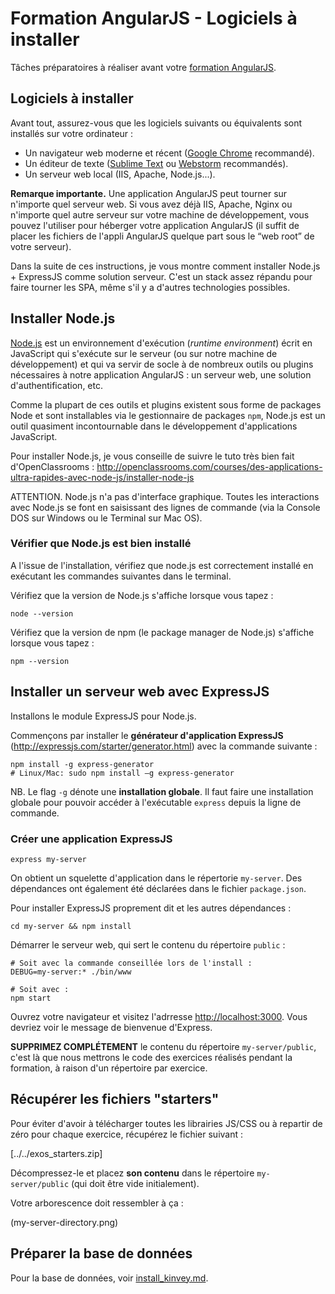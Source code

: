 Formation AngularJS - Logiciels à installer
===========================================

Tâches préparatoires à réaliser avant votre [formation AngularJS](http://ng-workshop.com/fr/formations/angularjs).


Logiciels à installer
---------------------

Avant tout, assurez-vous que les logiciels suivants ou équivalents sont installés sur votre ordinateur :

- Un navigateur web moderne et récent ([Google Chrome](https://www.google.com/chrome/) recommandé).
- Un éditeur de texte ([Sublime Text](http://www.sublimetext.com/) ou [Webstorm](https://www.jetbrains.com/webstorm/) recommandés).
- Un serveur web local (IIS, Apache, Node.js...).

**Remarque importante.** Une application AngularJS peut tourner sur n'importe quel serveur web. Si vous avez déjà IIS, Apache, Nginx ou n'importe quel autre serveur sur votre machine de développement, vous pouvez l'utiliser pour héberger votre application AngularJS (il suffit de placer les fichiers de l'appli AngularJS quelque part sous le “web root” de votre serveur).

Dans la suite de ces instructions, je vous montre comment installer Node.js + ExpressJS comme solution serveur. C'est un stack assez répandu pour faire tourner les SPA, même s'il y a d'autres technologies possibles.


Installer Node.js
-----------------

[Node.js](https://nodejs.org/) est un environnement d'exécution (*runtime environment*) écrit en JavaScript qui s'exécute sur le serveur (ou sur notre machine de développement) et qui va servir de socle à de nombreux outils ou plugins nécessaires à notre application AngularJS : un serveur web, une solution d'authentification, etc.

Comme la plupart de ces outils et plugins existent sous forme de packages Node et sont installables via le gestionnaire de packages `npm`, Node.js est un outil quasiment incontournable dans le développement d'applications JavaScript.

Pour installer Node.js, je vous conseille de suivre le tuto très bien fait d'OpenClassrooms : http://openclassrooms.com/courses/des-applications-ultra-rapides-avec-node-js/installer-node-js

ATTENTION. Node.js n'a pas d'interface graphique. Toutes les interactions avec Node.js se font en saisissant des lignes de commande (via la Console DOS sur Windows ou le Terminal sur Mac OS).

### Vérifier que Node.js est bien installé

A l'issue de l'installation, vérifiez que node.js est correctement installé en exécutant les commandes suivantes dans le terminal.

Vérifiez que la version de Node.js s'affiche lorsque vous tapez :

    node --version

Vérifiez que la version de npm (le package manager de Node.js) s'affiche lorsque vous tapez :

    npm --version


Installer un serveur web avec ExpressJS
---------------------------------------

Installons le module ExpressJS pour Node.js.

Commençons par installer le **générateur d'application ExpressJS** (http://expressjs.com/starter/generator.html) avec la commande suivante :

    npm install -g express-generator
    # Linux/Mac: sudo npm install –g express-generator

NB. Le flag `-g` dénote une **installation globale**. Il faut faire une installation globale pour pouvoir accéder à l'exécutable `express` depuis la ligne de commande.


### Créer une application ExpressJS

    express my-server

On obtient un squelette d'application dans le répertorie `my-server`. Des dépendances ont également été déclarées dans le fichier `package.json`.

Pour installer ExpressJS proprement dit et les autres dépendances :

    cd my-server && npm install

Démarrer le serveur web, qui sert le contenu du répertoire `public` :

    # Soit avec la commande conseillée lors de l'install :
    DEBUG=my-server:* ./bin/www

    # Soit avec :
    npm start

Ouvrez votre navigateur et visitez l'adrresse [http://localhost:3000](http://localhost:3000).
Vous devriez voir le message de bienvenue d'Express.

**SUPPRIMEZ COMPLÉTEMENT** le contenu du répertoire `my-server/public`, c'est là que nous mettrons le code des exercices réalisés pendant la formation, à raison d'un répertoire par exercice.


Récupérer les fichiers "starters"
---------------------------------

Pour éviter d'avoir à télécharger toutes les librairies JS/CSS ou à repartir de zéro pour chaque exercice, récupérez le fichier suivant :

[../../exos_starters.zip]

Décompressez-le et placez **son contenu** dans le répertoire `my-server/public` (qui doit être vide initialement).

Votre arborescence doit ressembler à ça :

(my-server-directory.png)


Préparer la base de données
---------------------------

Pour la base de données, voir [install_kinvey.md](install_kinvey.md).
